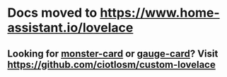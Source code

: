 # Docs moved to https://www.home-assistant.io/lovelace

## Looking for [monster-card](https://community.home-assistant.io/t/lovelace-bringing-back-entity-filter-monster-card/58701) or [gauge-card](https://community.home-assistant.io/t/lovelace-gauge-card/58880)? Visit https://github.com/ciotlosm/custom-lovelace